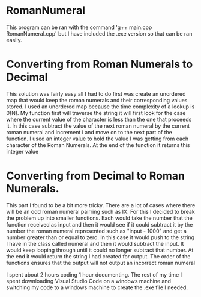 # RomanNumeral
This program can be ran with the command 'g++ main.cpp RomanNumeral.cpp' but I have included the .exe version so that can be ran easily.

# Converting from Roman Numerals to Decimal

This solution was fairly easy all I had to do first was create an unordered map that would keep the roman numerals and their corresponding values stored. I used an unordered map because the time complexity of a lookup is 0(N). My function first will traverse the string it will first look for the case where the current value of the character is less than the one that proceeds it. In this case subtract the value of the next roman numeral by the current roman numeral and increment i and move on to the next part of the function. I used an integer value to hold the value I was getting from each character of the Roman Numerals. At the end of the function it returns this integer value

# Converting from Decimal to Roman Numerals.

This part I found to be a bit more tricky. There are a lot of cases where there will be an odd roman numeral pairring such as IX. For this I decided to break the problem up into smaller functions. Each would take the number that the function received as input and then it would see if it could subtract it by the number the roman numeral represented such as "input - 1000" and get a number greater than or equal to zero. In this case it would push to the string I have in the class called numeral and then it would subtract the input. It would keep looping through until it could no longer subtract that number. At the end it would return the string I had created for output. The order of the functions ensures that the output will not output an incorrect roman numeral

I spent about 2 hours coding 1 hour documenting. The rest of my time I spent downloading Visual Studio Code on a windows machine and switching my code to a windows machine to create the .exe file I needed.

